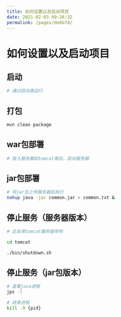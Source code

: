 ```yaml
---
title: 如何设置以及启动项目
date: 2021-02-03 09:26:32
permalink: /pages/de6b74/
---
```

# 如何设置以及启动项目

## 启动

```bash
# 通过启动类运行
```

## 打包

```bash
mvn clean package
```

## war包部署

```bash
# 放入服务器如tomcat等后，启动服务器
```

## jar包部署

```bash
# 将jar包上传服务器后执行
nohup java -jar common.jar > common.txt &
```

## 停止服务（服务器版本）

```bash
# 此处用tomcat服务器举例

cd tomcat

./bin/shutdown.sh

```

## 停止服务（jar包版本）

```bash
# 查看java进程
jps -l

# 结束进程
kill -9 {pid}
```

